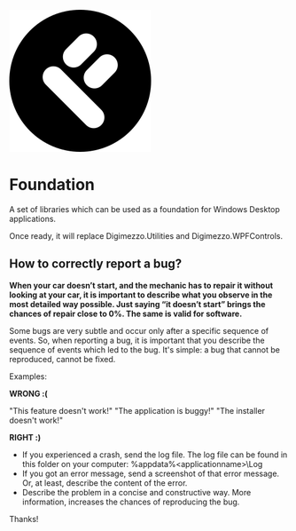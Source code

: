 ![Foundation](Foundation.png)

# Foundation
A set of libraries which can be used as a foundation for Windows Desktop applications.

Once ready, it will replace Digimezzo.Utilities and Digimezzo.WPFControls.

## How to correctly report a bug? ##

**When your car doesn’t start, and the mechanic has to repair it without looking at your car, it is important to describe what you observe in the most detailed way possible. Just saying “it doesn’t start” brings the chances of repair close to 0%. The same is valid for software.**

Some bugs are very subtle and occur only after a specific sequence of events. So, when reporting a bug, it is important that you describe the sequence of events which led to the bug. It's simple: a bug that cannot be reproduced, cannot be fixed.

Examples:

**WRONG :(**

"This feature doesn't work!" "The application is buggy!" "The installer doesn't work!"

**RIGHT :)**

- If you experienced a crash, send the log file. The log file can be found in this folder on your computer: %appdata%\<applicationname>\Log
- If you got an error message, send a screenshot of that error message. Or, at least, describe the content of the error.
- Describe the problem in a concise and constructive way. More information, increases the chances of reproducing the bug.

Thanks!
